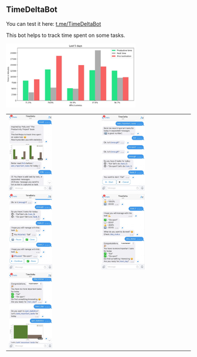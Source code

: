 ## TimeDeltaBot

You can test it here: [t.me/TimeDeltaBot](https://t.me/TimeDeltaBot)

This bot helps to track time spent on some tasks.

<img src='res/demo.png' width='70%'>

<table>
    <tr>
        <td><img src='res/1.jpg' width='50%'></td>
        <td><img src='res/2.jpg' width='50%'></td>
    </tr>
    <tr>
        <td><img src='res/3.jpg' width='50%'></td>
        <td><img src='res/4.jpg' width='50%'></td>
    </tr>
    <tr>
        <td><img src='res/5.jpg' width='50%'></td>
    </tr>
</table>
